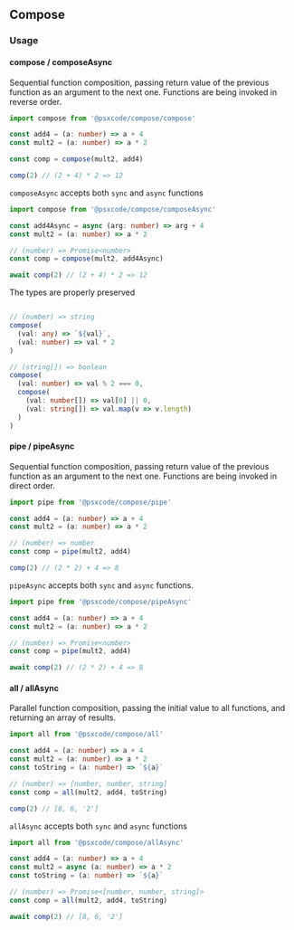 ## Compose

### Usage

#### compose / composeAsync
Sequential function composition, passing return value of the previous function as an argument to the next one. Functions are being invoked in reverse order.
```ts
import compose from '@psxcode/compose/compose'

const add4 = (a: number) => a + 4
const mult2 = (a: number) => a * 2

const comp = compose(mult2, add4)

comp(2) // (2 + 4) * 2 => 12
```
`composeAsync` accepts both `sync` and `async` functions
```ts
import compose from '@psxcode/compose/composeAsync'

const add4Async = async (arg: number) => arg + 4
const mult2 = (a: number) => a * 2

// (number) => Promise<number>
const comp = compose(mult2, add4Async)

await comp(2) // (2 + 4) * 2 => 12
```
The types are properly preserved
```ts

// (number) => string
compose(
  (val: any) => `${val}`,
  (val: number) => val * 2
)

// (string[]) => boolean
compose(
  (val: number) => val % 2 === 0,
  compose(
    (val: number[]) => val[0] || 0,
    (val: string[]) => val.map(v => v.length) 
  )
)
```

#### pipe / pipeAsync
Sequential function composition, passing return value of the previous function as an argument to the next one. Functions are being invoked in direct order.
```ts
import pipe from '@psxcode/compose/pipe'

const add4 = (a: number) => a + 4
const mult2 = (a: number) => a * 2

// (number) => number
const comp = pipe(mult2, add4)

comp(2) // (2 * 2) + 4 => 8
```
`pipeAsync` accepts both `sync` and `async` functions.
```ts
import pipe from '@psxcode/compose/pipeAsync'

const add4 = (a: number) => a + 4
const mult2 = (a: number) => a * 2

// (number) => Promise<number>
const comp = pipe(mult2, add4)

await comp(2) // (2 * 2) + 4 => 8
```

#### all / allAsync
Parallel function composition, passing the initial value to all functions, and returning an array of results.
```ts
import all from '@psxcode/compose/all'

const add4 = (a: number) => a + 4
const mult2 = (a: number) => a * 2
const toString = (a: number) => `${a}`

// (number) => [number, number, string]
const comp = all(mult2, add4, toString)

comp(2) // [8, 6, '2']
```
`allAsync` accepts both `sync` and `async` functions
```ts
import all from '@psxcode/compose/allAsync'

const add4 = (a: number) => a + 4
const mult2 = async (a: number) => a * 2
const toString = (a: number) => `${a}`

// (number) => Promise<[number, number, string]>
const comp = all(mult2, add4, toString)

await comp(2) // [8, 6, '2']
```
